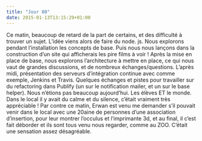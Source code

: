 ```yaml
---
title: "Jour 80"
date: 2015-01-13T13:15:29+01:00
---
```


Ce matin, beaucoup de retard de la part de certains, et des difficulté à
trouver un sujet. L’idée viens alors de faire du node. js. Nous
explorons pendant l’installation les concepts de base. Puis nous nous
lançons dans la construction d’un site qui afficherais les pire films à
voir ! Après la mise en place de base, nous explorons l’architecture à
mettre en place, ce qui nous vaut de grandes discussions, et de nombreux
échanges/questions. L’après midi, présentation des serveurs
d’intégration continue avec comme exemple, Jenkins et Travis. Quelques
échanges et pistes pour travailler sur du refactoring dans Publify (un
sur le notification mailer, et un sur le base helper). Nous n’étions pas
beaucoup aujourd’hui. Les élèves ET le monde. Dans le local il y avait
du calme et du silence, c’était vraiment très appréciable ! Par contre
ce matin, Erwan est venu me demander s’il pouvait venir dans le local
avec une 20aine de personnes d’une association d’insertion, pour leur
montrer l’occulus et l’imprimante 3d, et au final, il c’est fait
déborder et ils sont tous venu nous regarder, comme au ZOO. C’était une
sensation assez désagréable.


